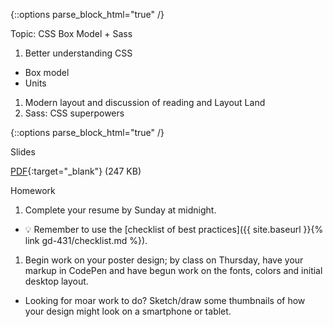 {::options parse_block_html="true" /}
<section class="accordion-wrapper">

<div class="accordion-title js-trigger-content-toggle">
Topic: CSS Box Model + Sass
</div>

1. Better understanding CSS
  - Box model
  - Units
1. Modern layout and discussion of reading and Layout Land
1. Sass: CSS superpowers


{::options parse_block_html="true" /}
<div class="accordion-title has-no-content js-content-toggle-ignore">

Slides

[PDF](files/w04-sass.min.pdf){:target="_blank"} (247 KB)

</div>

<div class="accordion-title js-trigger-content-toggle">
Homework
</div>

1. Complete your resume by Sunday at midnight.
  - 💡 Remember to use the [checklist of best practices]({{ site.baseurl }}{% link gd-431/checklist.md %}).
1. Begin work on your poster design; by class on Thursday, have your markup in CodePen and have begun work on the fonts, colors and initial desktop layout.
  - Looking for moar work to do? Sketch/draw some thumbnails of how your design might look on a smartphone or tablet.

</section>
